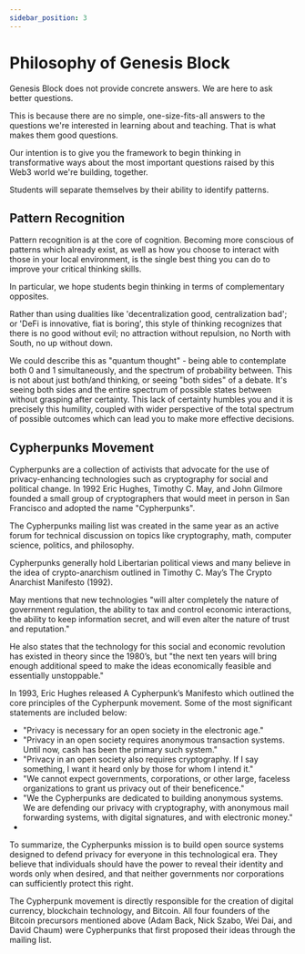 ```yaml
---
sidebar_position: 3
---
```


# Philosophy of Genesis Block

Genesis Block does not provide concrete answers. We are here to ask better questions.

This is because there are no simple, one-size-fits-all answers to the questions we're interested in learning about and teaching. That is what makes them good questions.

Our intention is to give you the framework to begin thinking in transformative ways about the most important questions raised by this Web3 world we're building, together.

Students will separate themselves by their ability to identify patterns.

## Pattern Recognition

Pattern recognition is at the core of cognition. Becoming more conscious of patterns which already exist, as well as how you choose to interact with those in your local environment, is the single best thing you can do to improve your critical thinking skills.

In particular, we hope students begin thinking in terms of complementary opposites.

Rather than using dualities like 'decentralization good, centralization bad'; or 'DeFi is innovative, fiat is boring', this style of thinking recognizes that there is no good without evil; no attraction without repulsion, no North with South, no up without down.

We could describe this as "quantum thought" - being able to contemplate both 0 and 1 simultaneously, and the spectrum of probability between. This is not about just both/and thinking, or seeing "both sides" of a debate. It's seeing both sides and the entire spectrum of possible states between without grasping after certainty. This lack of certainty humbles you and it is precisely this humility, coupled with wider perspective of the total spectrum of possible outcomes which can lead you to make more effective decisions.

## Cypherpunks Movement

Cypherpunks are a collection of activists that advocate for the use of privacy-enhancing technologies such as cryptography for social and political change. In 1992 Eric Hughes, Timothy C. May, and John Gilmore founded a small group of cryptographers that would meet in person in San Francisco and adopted the name "Cypherpunks".

The Cypherpunks mailing list was created in the same year as an active forum for technical discussion on topics like cryptography, math, computer science, politics, and philosophy.

Cypherpunks generally hold Libertarian political views and many believe in the idea of crypto-anarchism outlined in Timothy C. May’s The Crypto Anarchist Manifesto (1992).

May mentions that new technologies "will alter completely the nature of government regulation, the ability to tax and control economic interactions, the ability to keep information secret, and will even alter the nature of trust and reputation."

He also states that the technology for this social and economic revolution has existed in theory since the 1980’s, but "the next ten years will bring enough additional speed to make the ideas economically feasible and essentially unstoppable."

In 1993, Eric Hughes released A Cypherpunk’s Manifesto which outlined the core principles of the Cypherpunk movement. Some of the most significant statements are included below:

* "Privacy is necessary for an open society in the electronic age."
* "Privacy in an open society requires anonymous transaction systems. Until now, cash has been the primary such system."
* "Privacy in an open society also requires cryptography. If I say something, I want it heard only by those for whom I intend it."
* "We cannot expect governments, corporations, or other large, faceless organizations to grant us privacy out of their beneficence."
* "We the Cypherpunks are dedicated to building anonymous systems. We are defending our privacy with cryptography, with anonymous mail forwarding systems, with digital signatures, and with electronic money."
* 
To summarize, the Cypherpunks mission is to build open source systems designed to defend privacy for everyone in this technological era. They believe that individuals should have the power to reveal their identity and words only when desired, and that neither governments nor corporations can sufficiently protect this right.

The Cypherpunk movement is directly responsible for the creation of digital currency, blockchain technology, and Bitcoin. All four founders of the Bitcoin precursors mentioned above (Adam Back, Nick Szabo, Wei Dai, and David Chaum) were Cypherpunks that first proposed their ideas through the mailing list.